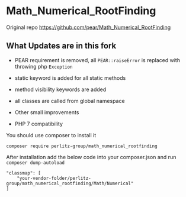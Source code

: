 # Math_Numerical_RootFinding

Original repo
https://github.com/pear/Math_Numerical_RootFinding

## What Updates are in this fork

* PEAR requirement is removed, all `PEAR::raiseError` is replaced with throwing php `Exception`
* static keyword is added for all static methods
* method visibility keywords are added
* all classes are called from global namespace
* Other small improvements

* PHP 7 compatibility

You should use composer to install it
```
composer require perlitz-group/math_numerical_rootfinding
```

After installation add the below code into your composer.json and run `composer dump-autoload`
```
"classmap": [
    "your-vendor-folder/perlitz-group/math_numerical_rootfinding/Math/Numerical"
]        
```

